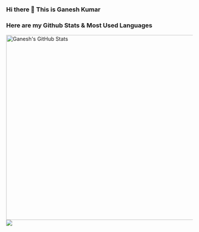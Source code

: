 

### Hi there 👋 This is Ganesh Kumar

### Here are my Github Stats & Most Used Languages
<a href="https://github.com/RamkiGanesh007/RamkiGanesh007">
  <img align="center" height="500" width="650" 
       src="https://github-readme-stats.vercel.app/api?username=RamkiGanesh007&include_all_commits=true&show_icons=true&line_height=27&count_private=true&title_color=ffffff&text_color=c9cacc&icon_color=2bbc8a&bg_color=1d1f21" alt="Ganesh's GitHub Stats" />
</a>

<a href="https://github.com/RamkiGanesh007/RamkiGanesh007">
  <img align="center" src="https://github-readme-stats.vercel.app/api/top-langs/?username=RamkiGanesh007&hide=Jupyter Notebook&langs_count=5&title_color=ffffff&text_color=c9cacc&icon_color=2bbc8a&bg_color=1d1f21&langs_count=3" />
</a>
